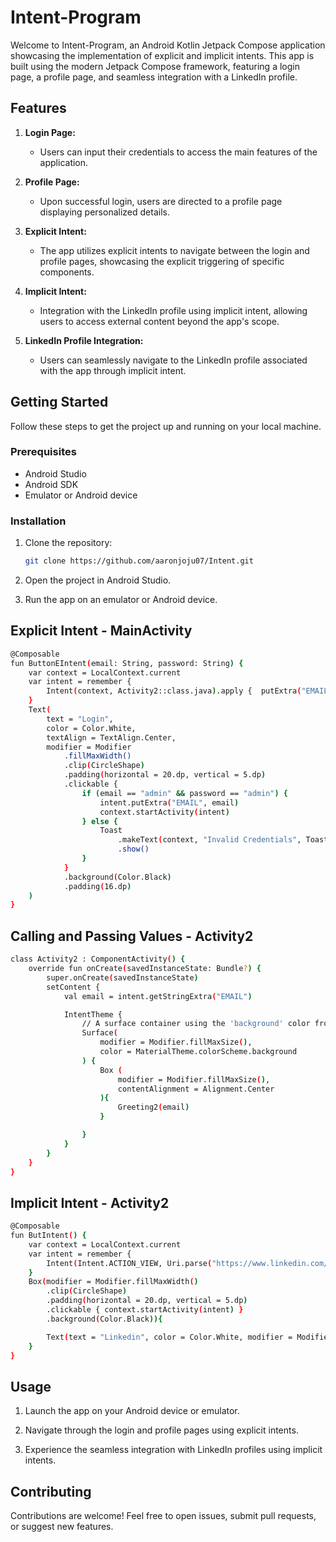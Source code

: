 # Intent-Program

Welcome to Intent-Program, an Android Kotlin Jetpack Compose application showcasing the implementation of explicit and implicit intents. This app is built using the modern Jetpack Compose framework, featuring a login page, a profile page, and seamless integration with a LinkedIn profile.
## Features

1. **Login Page:**
   - Users can input their credentials to access the main features of the application.

2. **Profile Page:**
   - Upon successful login, users are directed to a profile page displaying personalized details.

3. **Explicit Intent:**
   - The app utilizes explicit intents to navigate between the login and profile pages, showcasing the explicit triggering of specific components.

4. **Implicit Intent:**
   - Integration with the LinkedIn profile using implicit intent, allowing users to access external content beyond the app's scope.

5. **LinkedIn Profile Integration:**
   - Users can seamlessly navigate to the LinkedIn profile associated with the app through implicit intent.

## Getting Started

Follow these steps to get the project up and running on your local machine.

### Prerequisites

- Android Studio
- Android SDK
- Emulator or Android device

### Installation

1. Clone the repository:

   ```bash
   git clone https://github.com/aaronjoju07/Intent.git
   ```

2. Open the project in Android Studio.

3. Run the app on an emulator or Android device.

## Explicit Intent - MainActivity
```bash
@Composable
fun ButtonEIntent(email: String, password: String) {
    var context = LocalContext.current
    var intent = remember {
        Intent(context, Activity2::class.java).apply {  putExtra("EMAIL", email) }
    }
    Text(
        text = "Login",
        color = Color.White,
        textAlign = TextAlign.Center,
        modifier = Modifier
            .fillMaxWidth()
            .clip(CircleShape)
            .padding(horizontal = 20.dp, vertical = 5.dp)
            .clickable {
                if (email == "admin" && password == "admin") {
                    intent.putExtra("EMAIL", email)
                    context.startActivity(intent)
                } else {
                    Toast
                        .makeText(context, "Invalid Credentials", Toast.LENGTH_SHORT)
                        .show()
                }
            }
            .background(Color.Black)
            .padding(16.dp)
    )
}
   ```
## Calling and Passing Values - Activity2
```bash
class Activity2 : ComponentActivity() {
    override fun onCreate(savedInstanceState: Bundle?) {
        super.onCreate(savedInstanceState)
        setContent {
            val email = intent.getStringExtra("EMAIL")

            IntentTheme {
                // A surface container using the 'background' color from the theme
                Surface(
                    modifier = Modifier.fillMaxSize(),
                    color = MaterialTheme.colorScheme.background
                ) {
                    Box (
                        modifier = Modifier.fillMaxSize(),
                        contentAlignment = Alignment.Center
                    ){
                        Greeting2(email)
                    }

                }
            }
        }
    }
}
```
## Implicit Intent - Activity2
```bash
@Composable
fun ButIntent() {
    var context = LocalContext.current
    var intent = remember {
        Intent(Intent.ACTION_VIEW, Uri.parse("https://www.linkedin.com/in/aaron-joju/"))
    }
    Box(modifier = Modifier.fillMaxWidth()
        .clip(CircleShape)
        .padding(horizontal = 20.dp, vertical = 5.dp)
        .clickable { context.startActivity(intent) }
        .background(Color.Black)){

        Text(text = "Linkedin", color = Color.White, modifier = Modifier.padding(16.dp))
    }
}

   ```
## Usage

1. Launch the app on your Android device or emulator.

2. Navigate through the login and profile pages using explicit intents.

3. Experience the seamless integration with LinkedIn profiles using implicit intents.

## Contributing

Contributions are welcome! Feel free to open issues, submit pull requests, or suggest new features.
